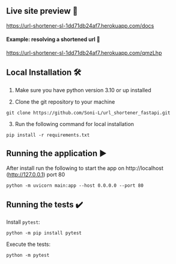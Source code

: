 ## Live site preview :rocket:
https://url-shortener-sl-1dd71db24af7.herokuapp.com/docs

#### Example: resolving a shortened url :gift:
https://url-shortener-sl-1dd71db24af7.herokuapp.com/qmzLhp

## Local Installation 🛠
1. Make sure you have python version 3.10 or up installed

2. Clone the git repository to your machine

```
git clone https://github.com/Soni-L/url_shortener_fastapi.git
```

3. Run the following command for local installation

```
pip install -r requirements.txt
```

## Running the application &#9654;
After install run the following to start the app on http://localhost (http://127.0.0.1) port 80

```
python -m uvicorn main:app --host 0.0.0.0 --port 80
```

## Running the tests ✔️
Install `pytest`:

```
python -m pip install pytest
```

Execute the tests:

```
python -m pytest
```